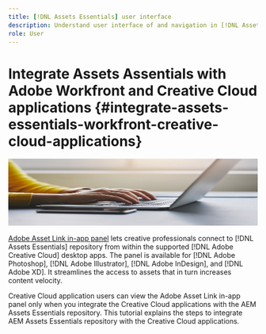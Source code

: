 ```yaml
---
title: [!DNL Assets Essentials] user interface
description: Understand user interface of and navigation in [!DNL Assets Essentials].
role: User
---
```


# Integrate Assets Assentials with Adobe Workfront and Creative Cloud applications {#integrate-assets-essentials-workfront-creative-cloud-applications}

![Preference to switch dark and light theme](assets/cce-next-banner-1.jpeg)

[Adobe Asset Link in-app panel](https://www.adobe.com/creativecloud/business/enterprise/adobe-asset-link.html) lets creative professionals connect to [!DNL Assets Essentials] repository from within the supported [!DNL Adobe Creative Cloud] desktop apps. The panel is available for [!DNL Adobe Photoshop], [!DNL Adobe Illustrator], [!DNL Adobe InDesign], and [!DNL Adobe XD]. It streamlines the access to assets that in turn increases content velocity.

Creative Cloud application users can view the Adobe Asset Link in-app panel only when you integrate the Creative Cloud applications with the AEM Assets Essentials repository. This tutorial explains the steps to integrate AEM Assets Essentials repository with the Creative Cloud applications.
